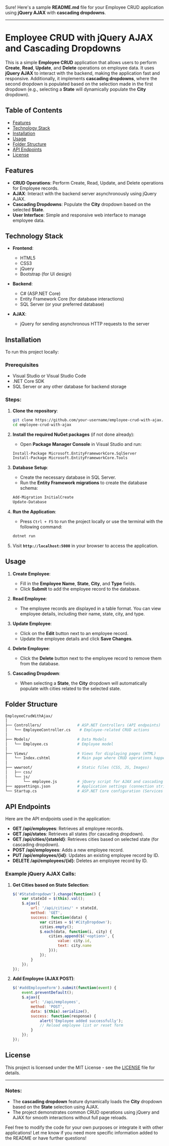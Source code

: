 Sure! Here's a sample **README.md** file for your Employee CRUD application using **jQuery AJAX** with **cascading dropdowns**.

---

# Employee CRUD with jQuery AJAX and Cascading Dropdowns

This is a simple **Employee CRUD** application that allows users to perform **Create**, **Read**, **Update**, and **Delete** operations on employee data. It uses **jQuery AJAX** to interact with the backend, making the application fast and responsive. Additionally, it implements **cascading dropdowns**, where the second dropdown is populated based on the selection made in the first dropdown (e.g., selecting a **State** will dynamically populate the **City** dropdown).

## Table of Contents
- [Features](#features)
- [Technology Stack](#technology-stack)
- [Installation](#installation)
- [Usage](#usage)
- [Folder Structure](#folder-structure)
- [API Endpoints](#api-endpoints)
- [License](#license)

## Features
- **CRUD Operations**: Perform Create, Read, Update, and Delete operations for Employee records.
- **AJAX**: Interact with the backend server asynchronously using jQuery AJAX.
- **Cascading Dropdowns**: Populate the **City** dropdown based on the selected **State**.
- **User Interface**: Simple and responsive web interface to manage employee data.

## Technology Stack
- **Frontend**: 
  - HTML5
  - CSS3
  - jQuery
  - Bootstrap (for UI design)
  
- **Backend**:
  - C# (ASP.NET Core)
  - Entity Framework Core (for database interactions)
  - SQL Server (or your preferred database)

- **AJAX**: 
  - jQuery for sending asynchronous HTTP requests to the server

## Installation

To run this project locally:

### Prerequisites
- Visual Studio or Visual Studio Code
- .NET Core SDK
- SQL Server or any other database for backend storage

### Steps:
1. **Clone the repository**:

   ```bash
   git clone https://github.com/your-username/employee-crud-with-ajax.git
   cd employee-crud-with-ajax
   ```

2. **Install the required NuGet packages** (if not done already):
   - Open **Package Manager Console** in Visual Studio and run:
   
   ```bash
   Install-Package Microsoft.EntityFrameworkCore.SqlServer
   Install-Package Microsoft.EntityFrameworkCore.Tools
   ```

3. **Database Setup**:
   - Create the necessary database in SQL Server.
   - Run the **Entity Framework migrations** to create the database schema:
   
   ```bash
   Add-Migration InitialCreate
   Update-Database
   ```

4. **Run the Application**:
   - Press `Ctrl + F5` to run the project locally or use the terminal with the following command:
   
   ```bash
   dotnet run
   ```

5. Visit **`http://localhost:5000`** in your browser to access the application.

## Usage

1. **Create Employee**:
   - Fill in the **Employee Name**, **State**, **City**, and **Type** fields.
   - Click **Submit** to add the employee record to the database.

2. **Read Employee**:
   - The employee records are displayed in a table format. You can view employee details, including their name, state, city, and type.

3. **Update Employee**:
   - Click on the **Edit** button next to an employee record.
   - Update the employee details and click **Save Changes**.

4. **Delete Employee**:
   - Click the **Delete** button next to the employee record to remove them from the database.

5. **Cascading Dropdown**:
   - When selecting a **State**, the **City** dropdown will automatically populate with cities related to the selected state.

## Folder Structure

```bash
EmployeeCrudWithAjax/
│
├── Controllers/                # ASP.NET Controllers (API endpoints)
│   └── EmployeeController.cs    # Employee-related CRUD actions
│
├── Models/                     # Data Models
│   └── Employee.cs             # Employee model
│
├── Views/                      # Views for displaying pages (HTML)
│   └── Index.cshtml            # Main page where CRUD operations happen
│
├── wwwroot/                    # Static files (CSS, JS, Images)
│   ├── css/
│   └── js/
│       └── employee.js         # jQuery script for AJAX and cascading dropdowns
├── appsettings.json            # Application settings (connection strings, etc.)
└── Startup.cs                  # ASP.NET Core configuration (Services & Middleware)
```

## API Endpoints

Here are the API endpoints used in the application:

- **GET /api/employees**: Retrieves all employee records.
- **GET /api/states**: Retrieves all states (for cascading dropdown).
- **GET /api/cities/{stateId}**: Retrieves cities based on selected state (for cascading dropdown).
- **POST /api/employees**: Adds a new employee record.
- **PUT /api/employees/{id}**: Updates an existing employee record by ID.
- **DELETE /api/employees/{id}**: Deletes an employee record by ID.

### Example jQuery AJAX Calls:

1. **Get Cities based on State Selection**:
   ```javascript
   $('#StateDropdown').change(function() {
       var stateId = $(this).val();
       $.ajax({
           url: '/api/cities/' + stateId,
           method: 'GET',
           success: function(data) {
               var cities = $('#CityDropdown');
               cities.empty();
               $.each(data, function(i, city) {
                   cities.append($('<option>', {
                       value: city.id,
                       text: city.name
                   }));
               });
           }
       });
   });
   ```

2. **Add Employee (AJAX POST)**:
   ```javascript
   $('#addEmployeeForm').submit(function(event) {
       event.preventDefault();
       $.ajax({
           url: '/api/employees',
           method: 'POST',
           data: $(this).serialize(),
           success: function(response) {
               alert('Employee added successfully');
               // Reload employee list or reset form
           }
       });
   });
   ```

## License

This project is licensed under the MIT License - see the [LICENSE](LICENSE) file for details.

---

### Notes:
- The **cascading dropdown** feature dynamically loads the **City** dropdown based on the **State** selection using AJAX.
- The project demonstrates common CRUD operations using jQuery and AJAX for smooth interactions without full page reloads.

Feel free to modify the code for your own purposes or integrate it with other applications! Let me know if you need more specific information added to the README or have further questions!

